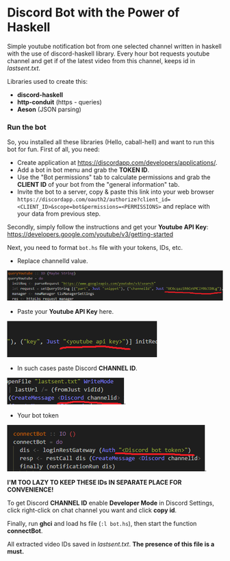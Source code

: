 # Discord Bot with the Power of Haskell #

Simple youtube notification bot from one selected channel written in haskell with the use of discord-haskell library. Every hour bot requests youtube channel and get if of the latest video from this channel, keeps id in *lastsent.txt*.

Libraries used to create this:
* **discord-haskell** 
* **http-conduit** (https - queries)
* **Aeson** (JSON parsing)

### Run the bot ###
So, you installed all these libraries (Hello, caball-hell) and want to run this bot for fun.
First of all, you need:
* Create application at https://discordapp.com/developers/applications/.
* Add a bot in bot menu and grab the **TOKEN ID**.
* Use the "Bot permissions" tab to calculate permissions and grab the **CLIENT ID** of your bot from the "general information" tab.
* Invite the bot to a server, copy & paste this link into your web browser `https://discordapp.com/oauth2/authorize?client_id=<CLIENT_ID>&scope=bot&permissions=<PERMISSIONS>` and replace <sample text> with your data from previous step.

Secondly, simply follow the instructions and get your **Youtube API Key**: https://developers.google.com/youtube/v3/getting-started

Next, you need to format `bot.hs` file with your tokens, IDs, etc.

* Replace channelId value.

 ![image](images/youtube-channel-id.png "replace channelId value")

* Paste your **Youtube API Key** here.

 ![image](images/youtube-api.png "paste your youtube api key here")
  
*  In such cases paste Discord **CHANNEL ID**.

 ![image](images/discord-channel-id.png "in such cases paste discord channel id").
 
* Your bot token

 ![image](images/bot-token.png "your bot token").

**I'M TOO LAZY TO KEEP THESE IDs IN SEPARATE PLACE FOR CONVENIENCE!**

To get Discord **CHANNEL ID** enable **Developer Mode** in Discord Settings, click right-click on chat channel you want and click **copy id**.

Finally, run **ghci** and load hs file (`:l bot.hs`), then start the function **connectBot**.

All extracted video IDs saved in *lastsent.txt*. **The presence of this file is a must.**
